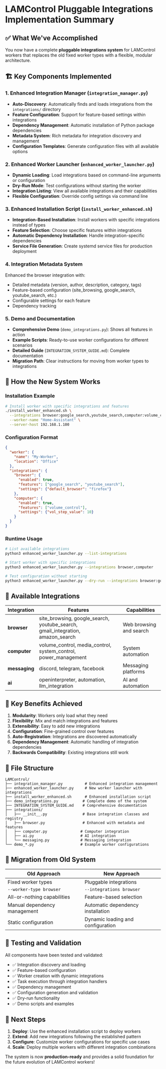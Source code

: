 # LAMControl Pluggable Integrations Implementation Summary

## ✅ What We've Accomplished

You now have a complete **pluggable integrations system** for LAMControl workers that replaces the old fixed worker types with a flexible, modular architecture.

## 🏗️ Key Components Implemented

### 1. **Enhanced Integration Manager** (`integration_manager.py`)
- **Auto-Discovery**: Automatically finds and loads integrations from the `integrations/` directory
- **Feature Configuration**: Support for feature-based settings within integrations
- **Dependency Management**: Automatic installation of Python package dependencies
- **Metadata System**: Rich metadata for integration discovery and management
- **Configuration Templates**: Generate configuration files with all available options

### 2. **Enhanced Worker Launcher** (`enhanced_worker_launcher.py`)
- **Dynamic Loading**: Load integrations based on command-line arguments or configuration
- **Dry-Run Mode**: Test configurations without starting the worker
- **Integration Listing**: View all available integrations and their capabilities
- **Flexible Configuration**: Override config settings via command line

### 3. **Enhanced Installation Script** (`install_worker_enhanced.sh`)
- **Integration-Based Installation**: Install workers with specific integrations instead of types
- **Feature Selection**: Choose specific features within integrations
- **Automatic Dependency Installation**: Handle integration-specific dependencies
- **Service File Generation**: Create systemd service files for production deployment

### 4. **Integration Metadata System**
Enhanced the browser integration with:
- Detailed metadata (version, author, description, category, tags)
- Feature-based configuration (site_browsing, google_search, youtube_search, etc.)
- Configurable settings for each feature
- Dependency tracking

### 5. **Demo and Documentation**
- **Comprehensive Demo** (`demo_integrations.py`): Shows all features in action
- **Example Scripts**: Ready-to-use worker configurations for different scenarios
- **Detailed Guide** (`INTEGRATION_SYSTEM_GUIDE.md`): Complete documentation
- **Migration Path**: Clear instructions for moving from worker types to integrations

## 🚀 How the New System Works

### Installation Example
```bash
# Install worker with specific integrations and features
./install_worker_enhanced.sh \
  --integrations browser:google_search,youtube_search,computer:volume_control \
  --worker-name "Home-Assistant" \
  --server-host 192.168.1.100
```

### Configuration Format
```json
{
  "worker": {
    "name": "My-Worker",
    "location": "Office"
  },
  "integrations": {
    "browser": {
      "enabled": true,
      "features": ["google_search", "youtube_search"],
      "settings": {"default_browser": "firefox"}
    },
    "computer": {
      "enabled": true,
      "features": ["volume_control"],
      "settings": {"vol_step_value": 10}
    }
  }
}
```

### Runtime Usage
```bash
# List available integrations
python3 enhanced_worker_launcher.py --list-integrations

# Start worker with specific integrations
python3 enhanced_worker_launcher.py --integrations browser,computer

# Test configuration without starting
python3 enhanced_worker_launcher.py --dry-run --integrations browser:google_search
```

## 🔧 Available Integrations

| Integration | Features | Capabilities |
|------------|----------|--------------|
| **browser** | site_browsing, google_search, youtube_search, gmail_integration, amazon_search | Web browsing and search |
| **computer** | volume_control, media_control, system_control, power_management | System automation |
| **messaging** | discord, telegram, facebook | Messaging platforms |
| **ai** | openinterpreter, automation, llm_integration | AI and automation |

## 🎯 Key Benefits Achieved

1. **Modularity**: Workers only load what they need
2. **Flexibility**: Mix and match integrations and features
3. **Extensibility**: Easy to add new integrations
4. **Configuration**: Fine-grained control over features
5. **Auto-Registration**: Integrations are discovered automatically
6. **Dependency Management**: Automatic handling of integration dependencies
7. **Backwards Compatibility**: Existing integrations still work

## 📁 File Structure

```
LAMControl/
├── integration_manager.py          # Enhanced integration management
├── enhanced_worker_launcher.py     # New worker launcher with integrations
├── install_worker_enhanced.sh      # Enhanced installation script
├── demo_integrations.py           # Complete demo of the system
├── INTEGRATION_SYSTEM_GUIDE.md    # Comprehensive documentation
├── integrations/
│   ├── __init__.py                # Base integration classes and registry
│   ├── browser.py                 # Enhanced with metadata and features
│   ├── computer.py               # Computer integration
│   ├── ai.py                     # AI integration
│   └── messaging.py              # Messaging integration
└── demo_*.py                     # Example worker configurations
```

## 🔄 Migration from Old System

| Old Approach | New Approach |
|-------------|-------------|
| Fixed worker types | Pluggable integrations |
| `--worker-type browser` | `--integrations browser` |
| All-or-nothing capabilities | Feature-based selection |
| Manual dependency management | Automatic dependency installation |
| Static configuration | Dynamic loading and configuration |

## 🧪 Testing and Validation

All components have been tested and validated:
- ✅ Integration discovery and loading
- ✅ Feature-based configuration
- ✅ Worker creation with dynamic integrations
- ✅ Task execution through integration handlers
- ✅ Dependency management
- ✅ Configuration generation and validation
- ✅ Dry-run functionality
- ✅ Demo scripts and examples

## 🚀 Next Steps

1. **Deploy**: Use the enhanced installation script to deploy workers
2. **Extend**: Add new integrations following the established pattern
3. **Configure**: Customize worker configurations for specific use cases
4. **Scale**: Deploy multiple workers with different integration combinations

The system is now **production-ready** and provides a solid foundation for the future evolution of LAMControl workers!
